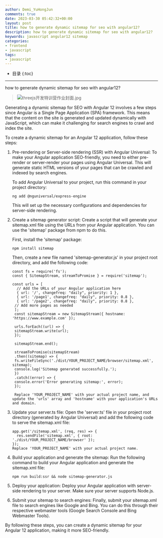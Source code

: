 ```yaml
---
author: Demi_YuHongJun
comments: true
date: 2023-03-30 05:42:32+00:00
layout: post
title: how to generate dynamic sitemap for seo with angular12?
description: how to generate dynamic sitemap for seo with angular12?
keywords: javascript angular12 sitemap
categories:
- frontend
- javascript
tags:
- javascript
---
```

* 目录
{:toc}
---

how to generate dynamic sitemap for seo with angular12?

> ![threejs开发特训营作业封面.jpg](https://p1-juejin.byteimg.com/tos-cn-i-k3u1fbpfcp/dca88cca81814d029daf41ba32259316~tplv-k3u1fbpfcp-watermark.image?)

Generating a dynamic sitemap for SEO with Angular 12 involves a few steps since Angular is a Single Page Application (SPA) framework. This means that the content on the site is generated and updated dynamically with JavaScript, which can make it challenging for search engines to crawl and index the site.

To create a dynamic sitemap for an Angular 12 application, follow these steps:

1. Pre-rendering or Server-side rendering (SSR) with Angular Universal:
   To make your Angular application SEO-friendly, you need to either pre-render or server-render your pages using Angular Universal. This will generate static HTML versions of your pages that can be crawled and indexed by search engines.
   
   To add Angular Universal to your project, run this command in your project directory:
   
   ```
   ng add @nguniversal/express-engine
   ```
   This will set up the necessary configurations and dependencies for server-side rendering.

2. Create a sitemap generator script:
   Create a script that will generate your sitemap.xml file using the URLs from your Angular application. You can use the 'sitemap' package from npm to do this.

   First, install the 'sitemap' package:
   ```
   npm install sitemap
   ```
   Then, create a new file named 'sitemap-generator.js' in your project root directory, and add the following code:
   ```
   const fs = require('fs');
   const { SitemapStream, streamToPromise } = require('sitemap');
   
   const urls = [
     // Add the URLs of your Angular application here
     { url: '/', changefreq: "daily", priority: 1 },
     { url: '/page1', changefreq: "daily", priority: 0.8 },
     { url: '/page2', changefreq: "daily", priority: 0.8 },
    // Add more pages as needed
    ];
    const sitemapStream = new SitemapStream({ hostname: 'https://www.example.com' });
    
    urls.forEach((url) => {
    sitemapStream.write(url);
    });
    
    sitemapStream.end();
    
    streamToPromise(sitemapStream)
    .then((sitemap) => {
    fs.writeFileSync('./dist/YOUR_PROJECT_NAME/browser/sitemap.xml', sitemap);
    console.log('Sitemap generated successfully.');
    })
    .catch((error) => {
    console.error('Error generating sitemap:', error);
    });
    
    Replace 'YOUR_PROJECT_NAME' with your actual project name, and update the 'urls' array and 'hostname' with your application's URLs and domain.
   ```
3. Update your server.ts file:
    Open the 'server.ts' file in your project root directory (generated by Angular Universal) and add the following code to serve the sitemap.xml file:
    
    ```
    app.get('/sitemap.xml', (req, res) => {
      res.sendFile('sitemap.xml', { root: './dist/YOUR_PROJECT_NAME/browser' });
    });
    Replace 'YOUR_PROJECT_NAME' with your actual project name.
    ```
4. Build your application and generate the sitemap:
   Run the following command to build your Angular application and generate the sitemap.xml file:
   ```
   npm run build:ssr && node sitemap-generator.js

   ```
5. Deploy your application:
   Deploy your Angular application with server-side rendering to your server. Make sure your server supports Node.js.

6. Submit your sitemap to search engines:
   Finally, submit your sitemap.xml file to search engines like Google and Bing. You can do this through their respective webmaster tools (Google Search Console and Bing Webmaster Tools).

By following these steps, you can create a dynamic sitemap for your Angular 12 application, making it more SEO-friendly.
